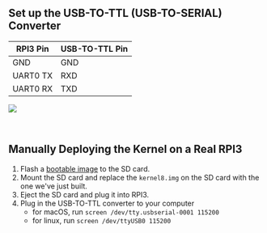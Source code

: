 ## Set up the USB-TO-TTL (USB-TO-SERIAL) Converter

| RPI3 Pin | USB-TO-TTL Pin |
| --- | --- |
| GND | GND |
| UART0 TX | RXD |
| UART0 RX | TXD |

![](https://docs.microsoft.com/en-us/windows/iot-core/media/pinmappingsrpi/rp2_pinout.png)

<br>

## Manually Deploying the Kernel on a Real RPI3

1. Flash a [bootable image](https://github.com/GrassLab/osdi/raw/master/supplement/nctuos.img) to the SD card.
2. Mount the SD card and replace the `kernel8.img` on the SD card with the one we've just built.
3. Eject the SD card and plug it into RPI3.
4. Plug in the USB-TO-TTL converter to your computer
   - for macOS, run `screen /dev/tty.usbserial-0001 115200`
   - for linux, run `screen /dev/ttyUSB0 115200`
